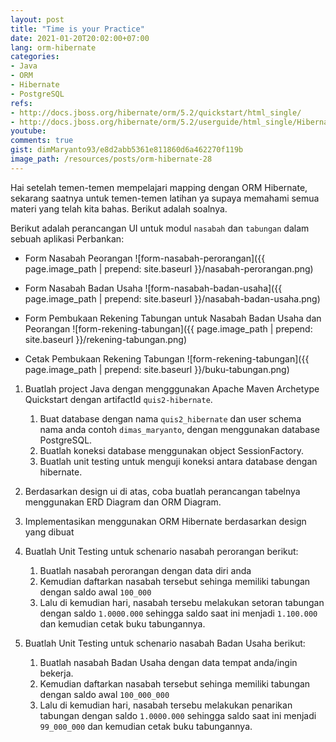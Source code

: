 ```yaml
---
layout: post
title: "Time is your Practice"
date: 2021-01-20T20:02:00+07:00
lang: orm-hibernate
categories:
- Java
- ORM
- Hibernate
- PostgreSQL
refs: 
- http://docs.jboss.org/hibernate/orm/5.2/quickstart/html_single/
- http://docs.jboss.org/hibernate/orm/5.2/userguide/html_single/Hibernate_User_Guide.html
youtube: 
comments: true
gist: dimMaryanto93/e8d2abb5361e811860d6a462270f119b
image_path: /resources/posts/orm-hibernate-28
---
```


Hai setelah temen-temen mempelajari mapping dengan ORM Hibernate, sekarang saatnya untuk temen-temen latihan ya supaya memahami semua materi yang telah kita bahas. Berikut adalah soalnya.

Berikut adalah perancangan UI untuk modul `nasabah` dan `tabungan` dalam sebuah aplikasi Perbankan:

- Form Nasabah Peorangan
![form-nasabah-perorangan]({{ page.image_path | prepend: site.baseurl }}/nasabah-perorangan.png)

- Form Nasabah Badan Usaha
![form-nasabah-badan-usaha]({{ page.image_path | prepend: site.baseurl }}/nasabah-badan-usaha.png)

- Form Pembukaan Rekening Tabungan untuk Nasabah Badan Usaha dan Peorangan
![form-rekening-tabungan]({{ page.image_path | prepend: site.baseurl }}/rekening-tabungan.png)

- Cetak Pembukaan Rekening Tabungan
![form-rekening-tabungan]({{ page.image_path | prepend: site.baseurl }}/buku-tabungan.png)

1. Buatlah project Java dengan mengggunakan Apache Maven Archetype Quickstart dengan artifactId `quis2-hibernate`.
    1. Buat database dengan nama `quis2_hibernate` dan user schema nama anda contoh `dimas_maryanto`, dengan menggunakan database PostgreSQL.
    2. Buatlah koneksi database menggunakan object SessionFactory.
    3. Buatlah unit testing untuk menguji koneksi antara database dengan hibernate.

2. Berdasarkan design ui di atas, coba buatlah perancangan tabelnya menggunakan ERD Diagram dan ORM Diagram.

3. Implementasikan menggunakan ORM Hibernate berdasarkan design yang dibuat

4. Buatlah Unit Testing untuk schenario nasabah perorangan berikut:
    1. Buatlah nasabah perorangan dengan data diri anda
    2. Kemudian daftarkan nasabah tersebut sehinga memiliki tabungan dengan saldo awal `100_000`
    3. Lalu di kemudian hari, nasabah tersebu melakukan setoran tabungan dengan saldo `1.0000.000` sehingga saldo saat ini menjadi `1.100.000` dan kemudian cetak buku tabungannya.

5. Buatlah Unit Testing untuk schenario nasabah Badan Usaha berikut:
    1. Buatlah nasabah Badan Usaha dengan data tempat anda/ingin bekerja.
    2. Kemudian daftarkan nasabah tersebut sehinga memiliki tabungan dengan saldo awal `100_000_000`
    3. Lalu di kemudian hari, nasabah tersebu melakukan penarikan tabungan dengan saldo `1.0000.000` sehingga saldo saat ini menjadi `99_000_000` dan kemudian cetak buku tabungannya.